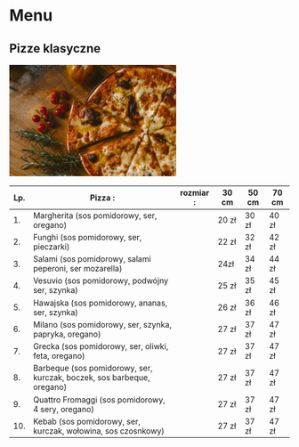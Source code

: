 # Menu

## Pizze klasyczne

<img src = "/pizza img/ivan-torres-MQUqbmszGGM-unsplash.jpg" width = 300>

|Lp.|Pizza :                                                               |rozmiar :                     | 30 cm | 50 cm | 70 cm |
|---|----------------------------------------------------------------------|------------------------------|-------|-------|-------|
|1. |Margherita (sos pomidorowy, ser, oregano)                             |                              | 20 zł | 30 zł | 40 zł |
|2. |Funghi (sos pomidorowy, ser, pieczarki)                               |                              | 22 zł | 32 zł | 42 zł |
|3. |Salami (sos pomidorowy, salami peperoni, ser mozarella)               |                              | 24zł  | 34 zł | 44 zł |
|4. |Vesuvio (sos pomidorowy, podwójny ser, szynka)                        |                              | 25 zł | 35 zł | 45 zł |
|5. |Hawajska (sos pomidorowy, ananas, ser, szynka)                        |                              | 26 zł | 36 zł | 46 zł |
|6. |Milano (sos pomidorowy, ser, szynka, papryka, oregano)                |                              | 27 zł | 37 zł | 47 zł |
|7. |Grecka (sos pomidorowy, ser, oliwki, feta, oregano)                   |                              | 27 zł | 37 zł | 47 zł |
|8. |Barbeque (sos pomidorowy, ser, kurczak, boczek, sos barbeque, oregano)|                              | 27 zł | 37 zł | 47 zł |
|9. |Quattro Fromaggi (sos pomidorowy, 4 sery, oregano)                    |                              | 27 zł | 37 zł | 47 zł |
|10.|Kebab (sos pomidorowy, ser, kurczak, wołowina, sos czosnkowy)         |                              | 27 zł | 37 zł | 47 zł |

